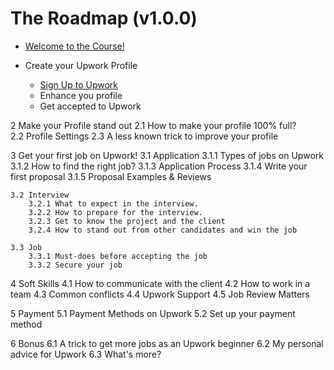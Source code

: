 # The Roadmap (v1.0.0)

- [Welcome to the Course!](https://github.com/sabohat/Freelancing-Roadmap/blob/main/0.%20Welcome!/0.%20Introduction.md)


- Create your Upwork Profile
    
    - [Sign Up to Upwork](https://github.com/sabohat/Freelancing-Roadmap/blob/main/1.%20Create%20your%20Upwork%20Profile/1.1%20Sign%20Up%20on%20Upwork.md)
    - Enhance you profile
    - Get accepted to Upwork

2 Make your Profile stand out
    2.1 How to make your profile 100% full?  
    2.2 Profile Settings
    2.3 A less known trick to improve your profile

3 Get your first job on Upwork!
    3.1 Application
        3.1.1 Types of jobs on Upwork
        3.1.2 How to find the right job?
        3.1.3 Application Process
        3.1.4 Write your first proposal
        3.1.5 Proposal Examples & Reviews

    3.2 Interview 
        3.2.1 What to expect in the interview.
        3.2.2 How to prepare for the interview.
        3.2.3 Get to know the project and the client
        3.2.4 How to stand out from other candidates and win the job
    
    3.3 Job
        3.3.1 Must-does before accepting the job
        3.3.2 Secure your job

4 Soft Skills
    4.1 How to communicate with the client
    4.2 How to work in a team
    4.3 Common conflicts 
    4.4 Upwork Support
    4.5 Job Review Matters

5 Payment
    5.1 Payment Methods on Upwork
    5.2 Set up your payment method

6 Bonus
    6.1 A trick to get more jobs as an Upwork beginner
    6.2 My personal advice for Upwork
    6.3 What's more?



    
